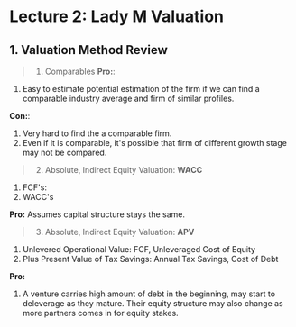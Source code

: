 # Lecture 2: Lady M Valuation

## 1. Valuation Method Review

> 1. Comparables
__Pro:__:
1. Easy to estimate potential estimation of the firm if we can find a comparable industry average and firm of similar profiles.

__Con:__:
1. Very hard to find the a comparable firm.
2. Even if it is comparable, it's possible that firm of different growth stage may not be compared. 

> 2. Absolute, Indirect Equity Valuation: __WACC__
1. FCF's: 
2. WACC's

__Pro:__
Assumes capital structure stays the same. 

> 3. Absolute, Indirect Equity Valuation: __APV__
1. Unlevered Operational Value: FCF, Unleveraged Cost of Equity
2. Plus Present Value of Tax Savings: Annual Tax Savings, Cost of Debt

__Pro:__
1. A venture carries high amount of debt in the beginning, may start to deleverage as they mature. Their equity structure may also change as more partners comes in for equity stakes.